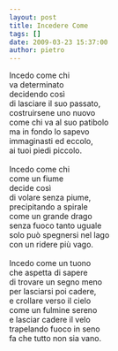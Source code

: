```yaml
---
layout: post
title: Incedere Come
tags: []
date: 2009-03-23 15:37:00
author: pietro
---
```

Incedo come chi<br/>va determinato<br/>decidendo così<br/>di lasciare il suo passato,<br/>costruirsene uno nuovo<br/>come chi va al suo patibolo<br/>ma in fondo lo sapevo<br/>immaginasti ed eccolo,<br/>ai tuoi piedi piccolo.<br/><br/>Incedo come chi<br/>come un fiume<br/>decide così<br/>di volare senza piume,<br/>precipitando a spirale<br/>come un grande drago<br/>senza fuoco tanto uguale<br/>solo può spegnersi nel lago<br/>con un ridere più vago.<br/><br/>Incedo come un tuono<br/>che aspetta di sapere<br/>di trovare un segno meno<br/>per lasciarsi poi cadere,<br/>e crollare verso il cielo<br/>come un fulmine sereno<br/>e lasciar cadere il velo<br/>trapelando fuoco in seno<br/>fa che tutto non sia vano.
